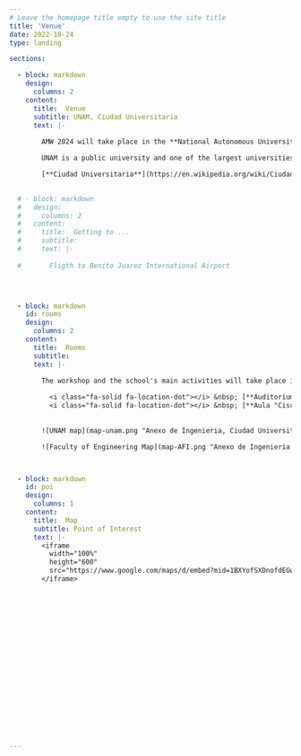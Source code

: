 ```yaml
---
# Leave the homepage title empty to use the site title
title: 'Venue'
date: 2022-10-24
type: landing

sections:

  - block: markdown
    design:
      columns: 2
    content:
      title:  Venue
      subtitle: UNAM, Ciudad Universitaria
      text: |-
        
        AMW 2024 will take place in the **National Autonomous University of Mexico** campus **Ciudad Universitaria** ("CU"), in Mexico City. 

        UNAM is a public university and one of the largest universities on the continent. Three Nobel laureates and most of Mexico's modern-day presidents are among its former students. UNAM conducts 25% of Mexico's scientific research and has presence all across the country with satellite campuses, observatories and research centres. 

        [**Ciudad Universitaria**](https://en.wikipedia.org/wiki/Ciudad_Universitaria,_Mexico_City) is UNAM main campus. It was designed by some of Mexico's best-known architects and artists of the 20th century. It was named World Heritage Site by UNESCO in 2007. Visits to Ciudad Universitaria often include the museums, the open areas, and the famous sculpture space, all part of the [UNAM Cultural Center](https://mexicocity.cdmx.gob.mx/tag/unam-cc/). The campus also hosted the main events of the [1968 Summer Olympics](https://en.wikipedia.org/wiki/1968_Summer_Olympics).
        

  # - block: markdown
  #   design:
  #     columns: 2
  #   content:
  #     title:  Getting to ...
  #     subtitle: 
  #     text: |-
        
  #       Fligth to Benito Juarez International Airport

         


  - block: markdown
    id: rooms
    design:
      columns: 2
    content:
      title:  Rooms
      subtitle: 
      text: |-

        The workshop and the school's main activities will take place in the **Anexo de Ingenieria** area (see maps below). Depending on the day, the activities will take place in one of the following rooms:
        
          <i class="fa-solid fa-location-dot"></i> &nbsp; [**Auditorium "Raúl J. Marsal"**](https://maps.app.goo.gl/XptTbavsqafhgVGp6), Building T     
          <i class="fa-solid fa-location-dot"></i> &nbsp; [**Aula "Cisco" (Q218)**](https://maps.app.goo.gl/At2wCBFHygoaKVSYA), Building Q, 2nd floor     
      
        
        ![UNAM map](map-unam.png "Anexo de Ingenieria, Ciudad Universitaria, UNAM")

        ![Faculty of Engineering Map](map-AFI.png "Anexo de Ingenieria Buildings (Conjunto Sur)")



  - block: markdown
    id: poi
    design:
      columns: 1
    content:
      title:  Map
      subtitle: Point of Interest
      text: |-
        <iframe 
          width="100%" 
          height="600"
          src="https://www.google.com/maps/d/embed?mid=1BXYofSXDnofdEGwyF9_YxXNpJb5o5oM&ehbc=2E312F" >
        </iframe>
        












        


        



---
```

